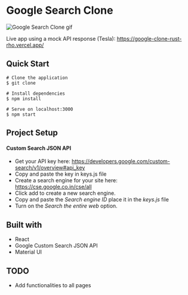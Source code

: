# Google Search Clone

![Google Search Clone gif](https://media1.giphy.com/media/dsoYeYq33p1SHMfdqX/giphy.gif?cid=790b76116b2b978c7470adf51fbf86167a6fafc9afc2ebec&rid=giphy.gif&ct=g "Google Search Clone GIF")

Live app using a mock API response (Tesla): <https://google-clone-rust-rho.vercel.app/>

## Quick Start

```
# Clone the application
$ git clone

# Install dependencies
$ npm install

# Serve on localhost:3000
$ npm start
```
## Project Setup
#### Custom Search JSON API
* Get your API key here: <https://developers.google.com/custom-search/v1/overview#api_key>
* Copy and paste the key in keys.js file
* Create a search engine for your site here: <https://cse.google.co.in/cse/all>
* Click add to create a new search engine.
* Copy and paste the _Search engine ID_ place it in the _keys.js_ file
* Turn on the _Search the entire web_ option.

## Built with
* React
* Google Custom Search JSON API
* Material UI

## TODO
* Add functionalities to all pages
